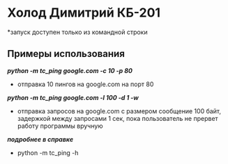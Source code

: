 # Холод Димитрий КБ-201

*запуск доступен только из командной строки
## Примеры использования
***python -m tc_ping google.com -c 10 -p 80***
- отправка 10 пингов на google.com на порт 80

***python -m tc_ping google.com -l 100 -d 1 -w***
- отправка запросов на google.com с размером сообщение 100 байт,
 задержкой между запросами 1 сек, пока пользователь не прервет работу программы вручную


***подробнее в справке***
- python -m tc_ping -h
